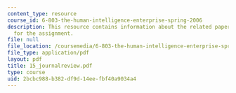 ```yaml
---
content_type: resource
course_id: 6-803-the-human-intelligence-enterprise-spring-2006
description: This resource contains information about the related paper and the guidelines
  for the assignment.
file: null
file_location: /coursemedia/6-803-the-human-intelligence-enterprise-spring-2006/2bcbc988b382df9d14eefbf40a9034a4_15_journalreview.pdf
file_type: application/pdf
layout: pdf
title: 15_journalreview.pdf
type: course
uid: 2bcbc988-b382-df9d-14ee-fbf40a9034a4
---
```


